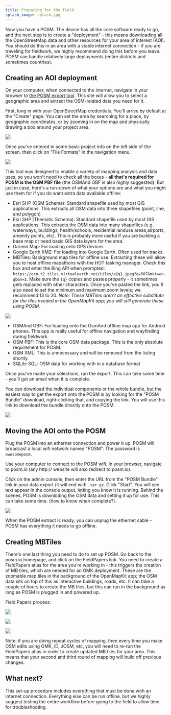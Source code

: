 ```yaml
---
title: Preparing for the field
splash_image: splash.jpg
---
```


Now you have a POSM. The device has all the core software ready to go, and the next step is to create a "deployment" - this means downloading all the OpenStreetMap data and other resources for your area of interest (AOI). You should do this in an area with a stable internet connection - if you are traveling for fieldwork, we highly recommend doing this before you leave. POSM can handle relatively large deployments (entire districts and sometimes countries).

## Creating an AOI deployment

On your computer, when connected to the internet, navigate in your browser to [the POSM export tool](http://export.posm.io/en/). This site will allow you to select a geographic area and extract the OSM-related data you need for it.

First, long in with your OpenStreetMap credentials. You'll arrive by default at the "Create" page. You can set the area by searching for a place, by geographic coordinates, or by zooming in on the map and physically drawing a box around your project area.

![](aoi_description.png)

Once you've entered in some basic project info on the left side of the screen, then click on "File Formats" in the navigation menu.

![](export_formats.png)

This tool was designed to enable a variety of mapping analysis and data uses, so you won't need to check all the boxes - **all that's required for POSM is the OSM PBF file** (the OSMAnd OBF is also highly suggested). But just in case, here's a run-down of what your options are and what you might use them for if you do want extra data available offline:

* Esri SHP (OSM Schema): Standard shapefile used by most GIS applications. This extracts all OSM data into three shapefiles (point, line, and polygon)
* Esri SHP (Thematic Schema): Standard shapefile used by most GIS applications. This extracts the OSM data into many shapefiles (e.g. waterways, buildings, health/schools, residential landuse areas,airports, amenity points, etc). This is probably more useful if you are building a base map or need basic GIS data layers for the area.
* Garmin Map: For loading onto GPS devices
* Google Earth KMZ: For loading into Google Earth. Often used for tracks.
* MBTiles: Background map tiles for offline use. Extracting these will allow you to host offline mapathons with the HOT tasking manager. Check this box and enter the Bing API when prompted:  `https://ecn.t2.tiles.virtualearth.net/tiles/a{q}.jpeg?g=587&mkt=en-gb&n=z`. Make sure the `{q}` copies and pastes properly - it sometimes gets replaced with other characters. Once you've pasted the link, you'll also need to set the minimum and maximum zoom levels; we recommend 13 to 20.
*Note: These MBTiles aren't an effective substitute for the tiles needed in the OpenMapKit app; you will still generate these using POSM.*

![](export_mbtiles.png)

* OSMAnd OBF: For loading onto the OsmAnd offline map app for Android phones. This app is really useful for offline navigation and wayfinding during fieldwork.
* OSM PBF: This is the core OSM data package. This is the only absolute requirement for POSM.
* OSM XML: This is unnecessary and will be removed from the listing shortly.
* SQLite SQL: OSM data for working with in a database format

Once you've made your selections, run the export. This can take some time - you'll get an email when it is complete.

You can download the individual components or the whole bundle, but the easiest way to get the export onto the POSM is by looking for the "POSM Bundle" download, right-clicking that, and copying the link. You will use this link to download the bundle directly onto the POSM.

![](export_bundle.png)


## Moving the AOI onto the POSM

Plug the POSM into an ethernet connection and power it up. POSM will broadcast a local wifi network named "POSM". The password is `awesomeposm`.

Use your computer to connect to the POSM wifi. In your browser, navigate to posm.io (any http:// website will also redirect to posm.io).

Click on the admin console, then enter the URL from the "POSM Bundle" link in your data export (it will end with `.tar.gz`. Click "Start". You will see text appear in the console output, letting you know it is running. Behind the scenes, POSM is downloding the OSM data and setting it up for use. This can take some time. (how to know when complete?).

![](aoi_deployment.png)

When the POSM extract is ready, you can unplug the ethernet cable - POSM has everything it needs to go offline.

## Creating MBTiles

There's one last thing you need to do to set up POSM. Go back to the posm.io homepage, and click on the FieldPapers link. You need to create a FieldPapers atlas for the area you're working in - this triggers the creation of MB tiles, which are needed for an OMK deployment. These are the zoomable map tiles in the background of the OpenMapKit app; the OSM data sits on top of this as interactive buildings, roads, etc. It can take a couple of hours to create the MB tiles, but this can run in the background as long as POSM is plugged in and powered up.

Field Papers process:

![](fieldpapers.png)

![](fieldpapers_aoi.jpg)

![](fieldpapers_rendering.png)

Note: if you are doing repeat cycles of mapping, then every time you make OSM edits using OMK, iD, JOSM, etc, you will need to re-run the FieldPapers atlas in order to create updated MB tiles for your area. This means that your second and third round of mapping will build off previous changes.

## What next?

This set-up procedure includes everything that must be done with an internet connection. Everything else can be run offline, but we highly suggest testing the entire workflow before going to the field to allow time for troubleshooting.
